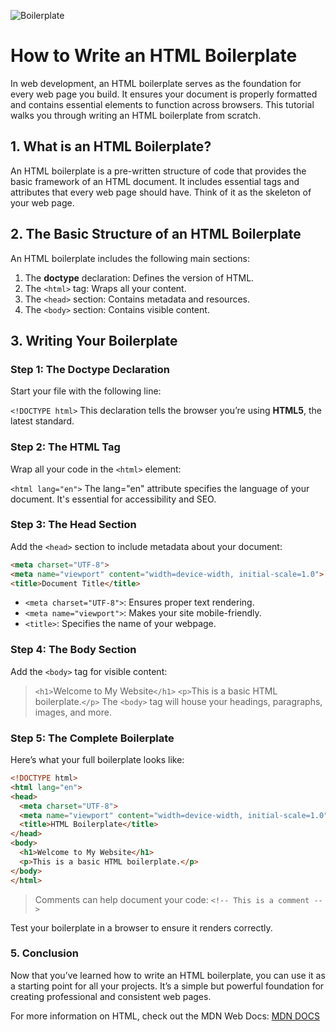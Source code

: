 ![Boilerplate](https://images.unsplash.com/photo-1517134062979-e1234be8a085?q=80&w=1770&auto=format&fit=crop&ixlib=rb-4.0.3&ixid=M3wxMjA3fDB8MHxwaG90by1wYWdlfHx8fGVufDB8fHx8fA%3D%3D)

# How to Write an HTML Boilerplate
In web development, an HTML boilerplate serves as the foundation for every web page you build. It ensures your document is properly formatted and contains essential elements to function across browsers. This tutorial walks you through writing an HTML boilerplate from scratch.

## 1. What is an HTML Boilerplate?
An HTML boilerplate is a pre-written structure of code that provides the basic framework of an HTML document. It includes essential tags and attributes that every web page should have. Think of it as the skeleton of your web page.

## 2. The Basic Structure of an HTML Boilerplate

An HTML boilerplate includes the following main sections:

1. The **doctype** declaration: Defines the version of HTML.
2. The `<html>` tag: Wraps all your content.
3. The `<head>` section: Contains metadata and resources.
4. The `<body>` section: Contains visible content.


## 3. Writing Your Boilerplate
### Step 1: The Doctype Declaration
Start your file with the following line:

`<!DOCTYPE html>`
This declaration tells the browser you’re using **HTML5**, the latest standard.

### Step 2: The HTML Tag
Wrap all your code in the `<html>` element:

`<html lang="en">`
The lang="en" attribute specifies the language of your document. It's essential for accessibility and SEO.

### Step 3: The Head Section
Add the `<head>` section to include metadata about your document:

```html
<meta charset="UTF-8">
<meta name="viewport" content="width=device-width, initial-scale=1.0">
<title>Document Title</title>
```

* `<meta charset="UTF-8">`: Ensures proper text rendering.
* `<meta name="viewport">`: Makes your site mobile-friendly.
* `<title>`: Specifies the name of your webpage.


### Step 4: The Body Section
Add the `<body>` tag for visible content:

>`<h1>`Welcome to My Website`</h1>` `<p>`This is a basic HTML boilerplate.`</p>`
>The `<body>` tag will house your headings, paragraphs, images, and more.

### Step 5: The Complete Boilerplate

Here’s what your full boilerplate looks like:

```HTML
<!DOCTYPE html>
<html lang="en">
<head>
  <meta charset="UTF-8">
  <meta name="viewport" content="width=device-width, initial-scale=1.0">
  <title>HTML Boilerplate</title>
</head>
<body>
  <h1>Welcome to My Website</h1>
  <p>This is a basic HTML boilerplate.</p>
</body>
</html>
```

>Comments can help document your code: `<!-- This is a comment -->`

Test your boilerplate in a browser to ensure it renders correctly.

### 5. Conclusion
Now that you’ve learned how to write an HTML boilerplate, you can use it as a starting point for all your projects. It’s a simple but powerful foundation for creating professional and consistent web pages.

For more information on HTML, check out the MDN Web Docs: 
[MDN DOCS](https://developer.mozilla.org/en-US/docs/Web/HTML)